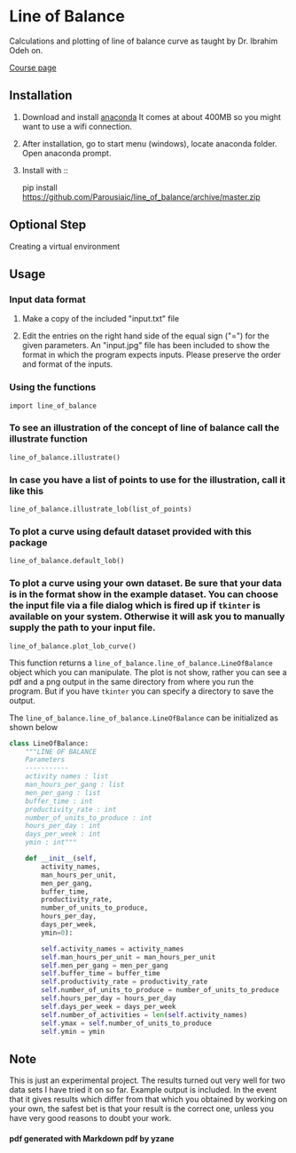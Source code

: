 # Line of Balance

Calculations and plotting of line of balance curve as taught by Dr. Ibrahim Odeh on.

[Course page](https://www.coursera.org/learn/construction-scheduling/home/welcome)


## Installation

1. Download and install [anaconda](https://www.continuum.io/downloads) It comes at about 400MB so you might want to use a wifi connection.

1. After installation, go to start menu (windows), locate anaconda folder. Open anaconda prompt.

1. Install with ::

    pip install https://github.com/Parousiaic/line_of_balance/archive/master.zip
    
    
## Optional Step

Creating a virtual environment

## Usage

### Input data format

1. Make a copy of the included "input.txt" file

1. Edit the entries on the right hand side of the equal sign ("=") for the given parameters. An "input.jpg" file has been included to show the format in which the program expects inputs. Please preserve the order and format of the inputs.

### Using the functions
    import line_of_balance

### To see an illustration of the concept of line of balance call the illustrate function
    line_of_balance.illustrate()

### In case you have a list of points to use for the illustration, call it like this
    line_of_balance.illustrate_lob(list_of_points)

### To plot a curve using default dataset provided with this package
    line_of_balance.default_lob()

### To plot a curve using your own dataset. Be sure that your data is in the format show in the example dataset. You can choose the input file via a file dialog which is fired up if `tkinter` is available on your system. Otherwise it will ask you to manually supply the path to your input file.
    line_of_balance.plot_lob_curve()

This function returns a `line_of_balance.line_of_balance.LineOfBalance` object which you can manipulate. The plot is not show, rather you can see a pdf and a png output in the same directory from where you run the program. But if you have `tkinter` you can specify a directory to save the output.

The `line_of_balance.line_of_balance.LineOfBalance` can be initialized as shown below

```python
class LineOfBalance:
    """LINE OF BALANCE
    Parameters
    -----------
    activity names : list
    man_hours_per_gang : list
    men_per_gang : list
    buffer_time : int
    productivity_rate : int
    number_of_units_to_produce : int
    hours_per_day : int
    days_per_week : int
    ymin : int"""

    def __init__(self,
        activity_names,
        man_hours_per_unit,
        men_per_gang,
        buffer_time,
        productivity_rate,
        number_of_units_to_produce,
        hours_per_day,
        days_per_week,
        ymin=0):

        self.activity_names = activity_names
        self.man_hours_per_unit = man_hours_per_unit
        self.men_per_gang = men_per_gang
        self.buffer_time = buffer_time
        self.productivity_rate = productivity_rate
        self.number_of_units_to_produce = number_of_units_to_produce
        self.hours_per_day = hours_per_day
        self.days_per_week = days_per_week
        self.number_of_activities = len(self.activity_names)
        self.ymax = self.number_of_units_to_produce
        self.ymin = ymin
```
## Note

This is just an experimental project. The results turned out very well for two data sets I have tried it on so far. Example output is included.
In the event that it gives results which differ from that which you obtained by working on your own, the safest bet is that your result is the correct one, unless you have very good reasons to doubt your work.


#### pdf generated with Markdown pdf by yzane